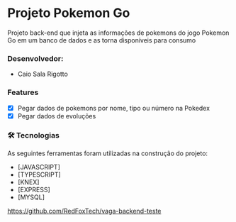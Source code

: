 # Projeto Pokemon Go

Projeto back-end que injeta as informações de pokemons do jogo Pokemon Go em um banco de dados e as torna disponíveis para consumo

### Desenvolvedor: 
- Caio Sala Rigotto

### Features

- [x] Pegar dados de pokemons por nome, tipo ou número na Pokedex
- [x] Pegar dados de evoluções 

### 🛠 Tecnologias

As seguintes ferramentas foram utilizadas na construção do projeto:

- [JAVASCRIPT]
- [TYPESCRIPT]
- [KNEX]
- [EXPRESS]
- [MYSQL]

https://github.com/RedFoxTech/vaga-backend-teste

